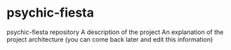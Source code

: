 # psychic-fiesta
psychic-fiesta repository
A description of the project
An explanation of the project architecture (you can come back later and edit this information)
